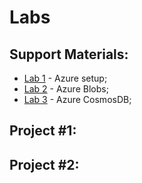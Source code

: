 # Labs


## Support Materials:
* [Lab 1](lab1)  - Azure setup;
* [Lab 2](lab2)  - Azure Blobs;
* [Lab 3](lab3)  - Azure CosmosDB;

## Project #1:

## Project #2: